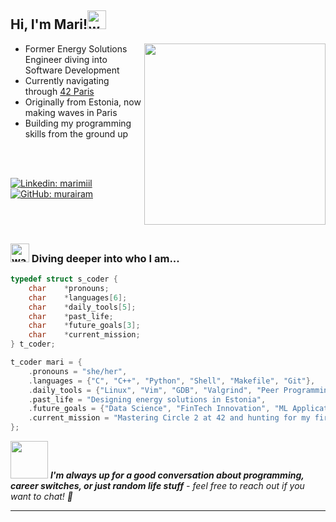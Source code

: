 <h2> Hi, I'm Mari!<img width="30" height="30" alt="woman-technologist-medium-light-skin-tone_1f469-1f3fc-200d-1f4bb" src="https://github.com/user-attachments/assets/29254562-2cc8-4f81-9f7a-9a9dcbd52ac8" />
</h2>
<img align='right' src="https://media4.giphy.com/media/v1.Y2lkPTc5MGI3NjExMHdmNWNheXVxNHNuYThrNWs3ZjRvbDJxZzVoNmR5a25mdDh6Ym1qayZlcD12MV9pbnRlcm5hbF9naWZfYnlfaWQmY3Q9Zw/5GuExKmluBdrrtAFwk/giphy.gif" width="290">

- Former Energy Solutions Engineer diving into Software Development
- Currently navigating through [42 Paris](https://42.fr/)
- Originally from Estonia, now making waves in Paris
- Building my programming skills from the ground up
<br>

<br>

[![Linkedin: marimiil](https://img.shields.io/badge/-marimiil-blue?style=flat-square&logo=Linkedin&logoColor=white&link=https://www.linkedin.com/in/marimiil/)](https://www.linkedin.com/in/marimiil/)
[![GitHub: murairam](https://img.shields.io/badge/-murairam-333?style=flat-square&logo=github&logoColor=white&link=https://github.com/murairam)](https://github.com/murairam)

<br>
<br>


### <img width="30" height="30" alt="water-wave_1f30a" src="https://github.com/user-attachments/assets/79b496d8-bcf6-485b-8b56-17599ab993ed" /> Diving deeper into who I am...  

```c
typedef struct s_coder {
    char    *pronouns;
    char    *languages[6];
    char    *daily_tools[5];
    char    *past_life;
    char    *future_goals[3];
    char    *current_mission;
} t_coder;

t_coder mari = {
    .pronouns = "she/her",
    .languages = {"C", "C++", "Python", "Shell", "Makefile", "Git"},
    .daily_tools = {"Linux", "Vim", "GDB", "Valgrind", "Peer Programming"},
    .past_life = "Designing energy solutions in Estonia",
    .future_goals = {"Data Science", "FinTech Innovation", "ML Applications"},
    .current_mission = "Mastering Circle 2 at 42 and hunting for my first dev role"
};
```

<img src="https://media.giphy.com/media/3o6ZtaO9BZHcOjmErm/giphy.gif" width="60"> <em><b>I'm always up for a good conversation about programming, career switches, or just random life stuff</b> - feel free to reach out if you want to chat! 💬</em>

---
